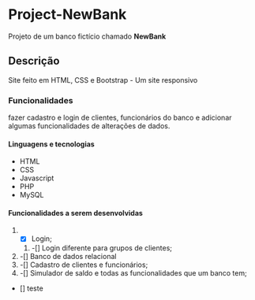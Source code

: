# Project-NewBank
 Projeto de um banco fictício chamado **NewBank**

 ## Descrição
 Site feito em HTML, CSS e Bootstrap - Um site responsivo
 
 ### Funcionalidades 
 fazer cadastro e login  de clientes, funcionários do banco
 e adicionar algumas funcionalidades de alterações de dados.

 #### Linguagens e tecnologias 
 * HTML
 * CSS
 * Javascript
 * PHP
 * MySQL

 #### Funcionalidades a serem desenvolvidas
 1. -[x] Login;
    1. -[] Login diferente para grupos de clientes;
 2. -[] Banco de dados relacional
 3. -[] Cadastro de clientes e funcionários;
 4. -[] Simulador de saldo e todas as funcionalidades que um banco tem;
 - [] teste
 